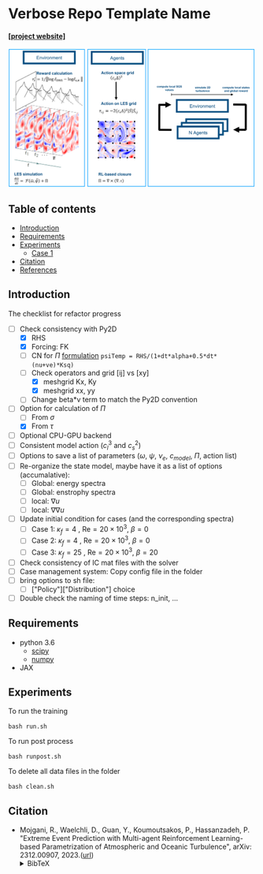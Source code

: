 # Verbose Repo Template Name

#### [[project website]](https://github.com/rmojgani/)
<img src="docs/MARL.png" width="500">

## Table of contents
* [Introduction](#Introduction)
* [Requirements](#Requirements)
* [Experiments](#Experiments)
    * [Case 1](#Case-1)
* [Citation](#Citation)
* [References](#References)

## Introduction
<!-- An abstract length introduction 
	to the project -->
The checklist for refactor progress
- [ ] Check consistency with Py2D
  - [x] RHS
  - [x] Forcing: FK
  - [ ] CN for $`\Pi`$ [formulation](https://github.com/envfluids/py2d/issues/61)  ```psiTemp = RHS/(1+dt*alpha+0.5*dt*(nu+ve)*Ksq)```
  - [ ] Check operators and grid [ij] vs [xy]
    - [x] meshgrid Kx, Ky
    - [x] meshgrid xx, yy
  - [ ] Change beta*v term to match the Py2D convention
- [ ] Option for calculation of $`\Pi`$
  - [ ] From $`\sigma`$
  - [x] From $`\tau`$ 
- [ ] Optional CPU-GPU backend
- [ ] Consistent model action ($`c_l^3`$ and $`c_s^2`$)
- [ ] Options to save a list of parameters ($`\omega`$, $`\psi`$, $`\nu_e`$, $`c_{model}`$, $`\Pi`$, action list)
- [ ] Re-organize the state model, maybe have it as a list of options (accumalative):
  - [ ] Global: energy spectra
  - [ ] Global: enstrophy spectra
  - [ ] local: $`\nabla u`$
  - [ ] local: $`\nabla \nabla u`$
- [ ] Update initial condition for cases (and the corresponding spectra)
  - [ ] Case 1: $`\kappa_f=4`$ , Re$`=20\times10^3`$, $`\beta=0`$
  - [ ] Case 2: $`\kappa_f=4`$ , Re$`=20\times10^3`$, $`\beta=0`$
  - [ ] Case 3: $`\kappa_f=25`$ , Re$`=20\times10^3`$, $`\beta=20`$
- [ ] Check consistency of IC mat files  with the solver
- [ ] Case management system: Copy config file in the folder
- [ ] bring options to sh file: 
  - [ ] ["Policy"]["Distribution"] choice 
- [ ] Double check the naming of time steps: n_init, ...  

## Requirements
<!-- These are examples,
	add or remove as appropriate -->

- python 3.6
	- [scipy](https://pypi.org/project/scipy/)
	- [numpy](https://pypi.org/project/numpy/)
- JAX


## Experiments

To run the training
```
bash run.sh
```

To run post process
```
bash runpost.sh
```

To delete all data files in the folder
```
bash clean.sh
```

## Citation
- Mojgani, R., Waelchli, D., Guan, Y., Koumoutsakos, P., Hassanzadeh, P.  "Extreme Event Prediction with Multi-agent Reinforcement Learning-based Parametrization of Atmospheric and Oceanic Turbulence", arXiv: 2312.00907, 2023.([url](https://arxiv.org/abs/2312.00907))<details><summary>BibTeX</summary><pre>
@article{Mojgani_arxiv_2023,
      title={Extreme Event Prediction with Multi-agent Reinforcement Learning-based Parametrization of Atmospheric and Oceanic Turbulence}, 
      author={Rambod Mojgani and Daniel Waelchli and Yifei Guan and Petros Koumoutsakos and Pedram Hassanzadeh},
      year={2023},
      eprint={2312.00907},
      archivePrefix={arXiv},
}</pre></details>
